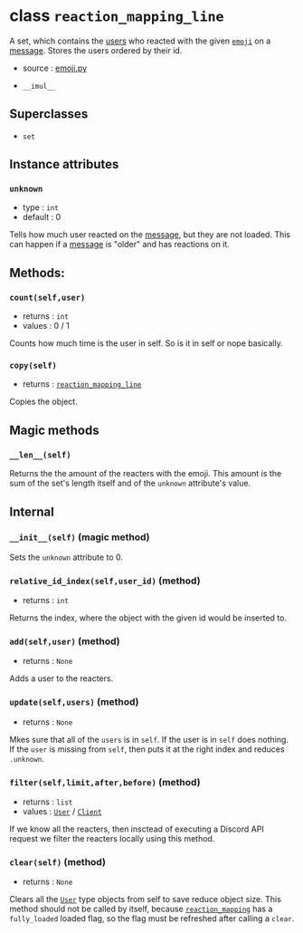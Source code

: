 # class `reaction_mapping_line`

A set, which contains the [users](User.md) who reacted with the given
[`emoji`](Emoji.md) on a [message](Message.md). Stores the users ordered by
their id.

- source : [emoji.py](https://github.com/HuyaneMatsu/hata/blob/master/hata/emoji.py)

- `__imul__`

## Superclasses

- `set`

## Instance attributes

### `unknown`

- type : `int`
- default : 0

Tells how much user reacted on the [message](Message.md), but they are not
loaded. This can happen if a [message](Message.md) is "older" and has
reactions on it.

## Methods:

### `count(self,user)`

- returns : `int`
- values : 0 / 1

Counts how much time is the user in self. So is it in self or nope basically.

### `copy(self)`

- returns : [`reaction_mapping_line`](reaction_mapping_line.md)

Copies the object.

## Magic methods

### `__len__(self)`

Returns the the amount of the reacters with the emoji. This amount is the sum of
the set's length itself and of the `unknown` attribute's value.

## Internal

### `__init__(self)` (magic method)

Sets the `unknown` attribute to 0.

### `relative_id_index(self,user_id)` (method)

- returns : `int`

Returns the index, where the object with the given id would be inserted to.

### `add(self,user)` (method)

- returns : `None`

Adds a user to the reacters.

### `update(self,users)` (method)

- returns : `None`

Mkes sure that all of the `users` is in `self`. If the user is in `self` does
nothing. If the `user` is missing from `self`, then puts it at the right index
and reduces `.unknown`.

### `filter(self,limit,after,before)` (method)

- returns : `list`
- values : [`User`](User.md) / [`Client`](Client.md)

If we know all the reacters, then insctead of executing a Discord API request
we filter the reacters locally using this method.

### `clear(self)` (method)

- returns : `None`

Clears all the [`User`](User.md) type objects from self to save reduce object
size. This method should not be called by itself, because
[`reaction_mapping`](reaction_mapping.md) has a `fully_loaded` loaded flag, so
the flag must be refreshed after calling a `clear`.
